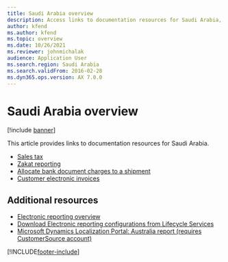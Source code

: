 ```yaml
---
title: Saudi Arabia overview
description: Access links to documentation resources for Saudi Arabia, including links that direct to resources about sales tax, Zakat reporting, and electronic invoices.
author: kfend
ms.author: kfend
ms.topic: overview
ms.date: 10/26/2021
ms.reviewer: johnmichalak
audience: Application User
ms.search.region: Saudi Arabia
ms.search.validFrom: 2016-02-28
ms.dyn365.ops.version: AX 7.0.0
---
```


# Saudi Arabia overview

[!include [banner](../../includes/banner.md)]

This article provides links to documentation resources for Saudi Arabia. 

- [Sales tax](../apac/apac-sau-sales-tax.md)
- [Zakat reporting](emea-sau-zakat-reporting.md)
- [Allocate bank document charges to a shipment](../apac/apac-sau-allocate-bank-document-charges-shipment.md)
- [Customer electronic invoices](emea-sau-e-invoices.md)

## Additional resources

- [Electronic reporting overview](../../../fin-ops-core/dev-itpro/analytics/general-electronic-reporting.md)
- [Download Electronic reporting configurations from Lifecycle Services](../../../fin-ops-core/dev-itpro/analytics/download-electronic-reporting-configuration-lcs.md)
- [Microsoft Dynamics Localization Portal: Australia report (requires CustomerSource account)](https://mbs.microsoft.com/files/customer/AX/Support/supportnews/saudiarabia.html)


[!INCLUDE[footer-include](../../../includes/footer-banner.md)]
